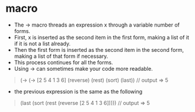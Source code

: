 # macro 
- The -> macro threads an expression x through a variable number of forms. 
- First, x is inserted as the second item in the first form, making a list of it if it is not a list already. 
- Then the first form is inserted as the second item in the second form, making a list of that form if necessary. 
- This process continues for all the forms. 
- Using -> can sometimes make your code more readable.

> (-> (-> [2 5 4 1 3 6] (reverse) (rest) (sort) (last))     // output => 5
>
- the previous expression is the same as the following 
> (last (sort (rest (reverse [2 5 4 1 3 6]))))      // output => 5